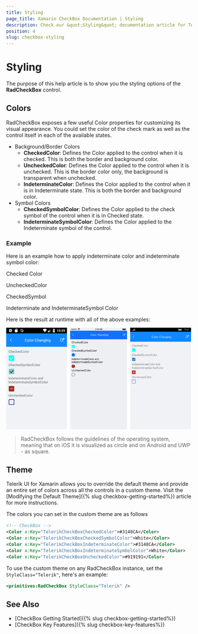```yaml
---
title: Styling
page_title: Xamarin CheckBox Documentation | Styling
description: Check our &quot;Styling&quot; documentation article for Telerik CheckBox for Xamarin control.
position: 4
slug: checkbox-styling
---
```


# Styling

The purpose of this help article is to show you the styling options of the **RadCheckBox** control. 

## Colors

RadCheckBox exposes a few useful Color properties for customizing its visual appearance. You could set the color of the check mark as well as the control itself in each of the available states.

 * Background/Border Colors
   * **CheckedColor**: Defines the Color applied to the control when it is checked. This is both the border and background color.
   * **UncheckedColor**: Defines the Color applied to the control when it is unchecked. This is the border color only, the background is transparent when unchecked.
   * **IndeterminateColor**: Defines the Color applied to the control when it is in Indeterminate state. This is both the border and background color.
 * Symbol Colors
   * **CheckedSymbolColor**: Defines the Color applied to the check symbol of the control when it is in Checked state.
   * **IndeterminateSymbolColor**: Defines the Color applied to the Indeterminate symbol of the control.

### Example
Here is an example how to apply indeterminate color and indeterminate symbol color:

Checked Color
<snippet id='checkbox-color-changing-checkedcolor-xaml'/>

UncheckedColor
<snippet id='checkbox-color-changing-uncheckedcolor-xaml'/>

CheckedSymbol
<snippet id='checkbox-color-changing-checkedsymbolcolor-xaml'/>

Indeterminate and IndeterminateSymbol Color
<snippet id='checkbox-color-changing-inderetminatecolorsymbolcolor-xaml'/>


Here is the result at runtime with all of the above examples:

![CheckBox Color Changing Options Example](images/checkbox-colors.png)

> RadCheckBox follows the guidelines of the operating system, meaning that on iOS it is visualized as circle and on Android and UWP - as square.

## Theme

Telerik UI for Xamarin allows you to override the default theme and provide an entire set of colors across all the controls in a custom theme. Visit the [Modifying the Default Theme]({% slug checkbox-getting-started%}) article for more instructions.

The colors you can set in the custom theme are as follows

```xml
<!-- CheckBox -->
<Color x:Key="TelerikCheckBoxCheckedColor">#3148CA</Color>
<Color x:Key="TelerikCheckBoxCheckedSymbolColor">White</Color>
<Color x:Key="TelerikCheckBoxIndeterminateColor">#3148CA</Color>
<Color x:Key="TelerikCheckBoxIndeterminateSymbolColor">White</Color>
<Color x:Key="TelerikCheckBoxUncheckedColor">#919191</Color>
```

To use the custom theme on any RadCheckBox instance, set the `StyleClass="Telerik"`, here's an example:

```xml
<primitives:RadCheckBox StyleClass="Telerik" />
```


## See Also

- [CheckBox Getting Started]({% slug checkbox-getting-started%})
- [CheckBox Key Features]({% slug checkbox-key-features%})
